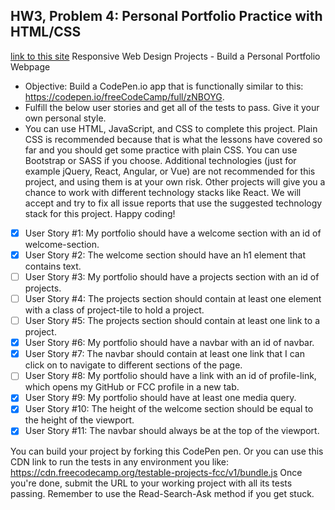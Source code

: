## HW3, Problem 4: Personal Portfolio Practice with HTML/CSS
[link to this site](https://github.com/csc473s2019-webdev/hw3-p4-personal-portfolio-practice-with-html-css-jiajern)
Responsive Web Design Projects - Build a Personal Portfolio Webpage
- Objective: Build a CodePen.io app that is functionally similar to this: https://codepen.io/freeCodeCamp/full/zNBOYG.
- Fulfill the below user stories and get all of the tests to pass. Give it your own personal style.
- You can use HTML, JavaScript, and CSS to complete this project. Plain CSS is recommended because that is what the lessons have covered so far and you should get some practice with plain CSS. You can use Bootstrap or SASS if you choose. Additional technologies (just for example jQuery, React, Angular, or Vue) are not recommended for this project, and using them is at your own risk. Other projects will give you a chance to work with different technology stacks like React. We will accept and try to fix all issue reports that use the suggested technology stack for this project. Happy coding!
- [x] User Story #1: My portfolio should have a welcome section with an id of welcome-section.
- [x] User Story #2: The welcome section should have an h1 element that contains text.
- [ ] User Story #3: My portfolio should have a projects section with an id of projects.
- [ ] User Story #4: The projects section should contain at least one element with a class of project-tile to hold a project.
- [ ] User Story #5: The projects section should contain at least one link to a project.
- [x] User Story #6: My portfolio should have a navbar with an id of navbar.
- [x] User Story #7: The navbar should contain at least one link that I can click on to navigate to different sections of the page.
- [ ] User Story #8: My portfolio should have a link with an id of profile-link, which opens my GitHub or FCC profile in a new tab.
- [x] User Story #9: My portfolio should have at least one media query.
- [x] User Story #10: The height of the welcome section should be equal to the height of the viewport.
- [x] User Story #11: The navbar should always be at the top of the viewport.

You can build your project by forking this CodePen pen. Or you can use this CDN link to run the tests in any environment you like: https://cdn.freecodecamp.org/testable-projects-fcc/v1/bundle.js
Once you're done, submit the URL to your working project with all its tests passing.
Remember to use the Read-Search-Ask method if you get stuck.